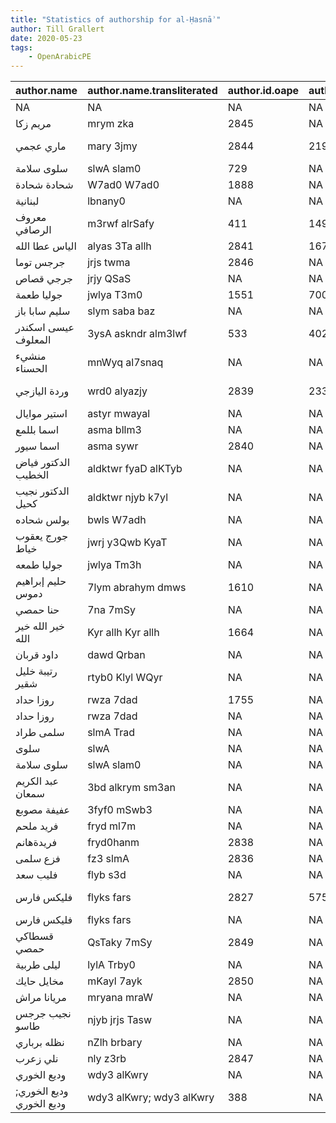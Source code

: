 ```yaml
---
title: "Statistics of authorship for al-Ḥasnāʾ"
author: Till Grallert
date: 2020-05-23
tags:
    - OpenArabicPE
---
```


|       author.name        | author.name.transliterated | author.id.oape | author.id.viaf | author.birth | author.death | word.count | character.count | article.count | publication.title | publication.id.oclc |
|--------------------------|----------------------------|----------------|----------------|--------------|--------------|------------|-----------------|---------------|-------------------|---------------------|
| NA                       | NA                         | NA             | NA             | NA           | NA           |        377 |            3127 |           126 | al-Ḥasnāʾ         |           792756327 |
| مريم زكا                 | mrym zka                   | 2845           | NA             | NA           | NA           |         20 |             299 |             6 | al-Ḥasnāʾ         |           792756327 |
| ماري عجمي                | mary 3jmy                  | 2844           | 219321857      | 1888-05-14   | 1965-12-25   |         23 |             253 |             5 | al-Ḥasnāʾ         |           792756327 |
| سلوى سلامة               | slwA slam0                 | 729            | NA             | NA           | NA           |         22 |             224 |             4 | al-Ḥasnāʾ         |           792756327 |
| شحادة شحادة              | W7ad0 W7ad0                | 1888           | NA             | NA           | NA           |         12 |             187 |             3 | al-Ḥasnāʾ         |           792756327 |
| لبنانية                  | lbnany0                    | NA             | NA             | NA           | NA           |          6 |              94 |             3 | al-Ḥasnāʾ         |           792756327 |
| معروف الرصافي            | m3rwf alrSafy              | 411            | 14924300       | 1875-01-01   | 1945-01-01   |         25 |             189 |             3 | al-Ḥasnāʾ         |           792756327 |
| الياس عطا الله           | alyas 3Ta allh             | 2841           | 167736381      | 1950         | NA           |          7 |              69 |             2 | al-Ḥasnāʾ         |           792756327 |
| جرجس توما                | jrjs twma                  | 2846           | NA             | NA           | NA           |          3 |              84 |             2 | al-Ḥasnāʾ         |           792756327 |
| جرجي قصاص                | jrjy QSaS                  | NA             | NA             | NA           | NA           |         15 |             102 |             2 | al-Ḥasnāʾ         |           792756327 |
| جوليا طعمة               | jwlya T3m0                 | 1551           | 70069360       | 1880         | 1954         |          6 |             113 |             2 | al-Ḥasnāʾ         |           792756327 |
| سليم سابا باز            | slym saba baz              | NA             | NA             | NA           | NA           |         15 |              91 |             2 | al-Ḥasnāʾ         |           792756327 |
| عيسى اسكندر المعلوف      | 3ysA askndr alm3lwf        | 533            | 40250618       | 1869-04-11   | 1956-07-02   |         10 |              82 |             2 | al-Ḥasnāʾ         |           792756327 |
| منشيء الحسناء            | mnWyq al7snaq              | NA             | NA             | NA           | NA           |         35 |             207 |             2 | al-Ḥasnāʾ         |           792756327 |
| وردة اليازجي             | wrd0 alyazjy               | 2839           | 233275351      | 1838-01-20   | 1924         |          5 |              68 |             2 | al-Ḥasnāʾ         |           792756327 |
| استير موايال             | astyr mwayal               | NA             | NA             | NA           | NA           |          7 |              65 |             1 | al-Ḥasnāʾ         |           792756327 |
| اسما بللمع               | asma bllm3                 | NA             | NA             | NA           | NA           |          3 |              27 |             1 | al-Ḥasnāʾ         |           792756327 |
| اسما سيور                | asma sywr                  | 2840           | NA             | NA           | NA           |          1 |              26 |             1 | al-Ḥasnāʾ         |           792756327 |
| الدكتور فياض الخطيب      | aldktwr fyaD alKTyb        | NA             | NA             | NA           | NA           |          8 |              45 |             1 | al-Ḥasnāʾ         |           792756327 |
| الدكتور نجيب كحيل        | aldktwr njyb k7yl          | NA             | NA             | NA           | NA           |          4 |              33 |             1 | al-Ḥasnāʾ         |           792756327 |
| بولس شحاده               | bwls W7adh                 | NA             | NA             | NA           | NA           |          4 |              49 |             1 | al-Ḥasnāʾ         |           792756327 |
| جورج يعقوب خياط          | jwrj y3Qwb KyaT            | NA             | NA             | NA           | NA           |          7 |              40 |             1 | al-Ḥasnāʾ         |           792756327 |
| جوليا طمعه               | jwlya Tm3h                 | NA             | NA             | NA           | NA           |          4 |              35 |             1 | al-Ḥasnāʾ         |           792756327 |
| حليم إبراهيم دموس        | 7lym abrahym dmws          | 1610           | NA             | NA           | NA           |          4 |              32 |             1 | al-Ḥasnāʾ         |           792756327 |
| حنا حمصي                 | 7na 7mSy                   | NA             | NA             | NA           | NA           |          3 |              43 |             1 | al-Ḥasnāʾ         |           792756327 |
| خير الله خير الله        | Kyr allh Kyr allh          | 1664           | NA             | NA           | NA           |          5 |              50 |             1 | al-Ḥasnāʾ         |           792756327 |
| داود قربان               | dawd Qrban                 | NA             | NA             | NA           | NA           |          4 |              78 |             1 | al-Ḥasnāʾ         |           792756327 |
| رتيبة خليل شقير          | rtyb0 Klyl WQyr            | NA             | NA             | NA           | NA           |          7 |              59 |             1 | al-Ḥasnāʾ         |           792756327 |
| روزا حداد                | rwza 7dad                  | 1755           | NA             | NA           | NA           |          4 |              49 |             1 | al-Ḥasnāʾ         |           792756327 |
| روزا حداد                | rwza 7dad                  | NA             | NA             | NA           | NA           |          4 |              49 |             1 | al-Ḥasnāʾ         |           792756327 |
| سلمى طراد                | slmA Trad                  | NA             | NA             | NA           | NA           |         12 |              72 |             1 | al-Ḥasnāʾ         |           792756327 |
| سلوى                     | slwA                       | NA             | NA             | NA           | NA           |          2 |              43 |             1 | al-Ḥasnāʾ         |           792756327 |
| سلوى سلامة               | slwA slam0                 | NA             | NA             | NA           | NA           |          4 |              27 |             1 | al-Ḥasnāʾ         |           792756327 |
| عبد الكريم سمعان         | 3bd alkrym sm3an           | NA             | NA             | NA           | NA           |          6 |              54 |             1 | al-Ḥasnāʾ         |           792756327 |
| عفيفة مصوبع              | 3fyf0 mSwb3                | NA             | NA             | NA           | NA           |          3 |              28 |             1 | al-Ḥasnāʾ         |           792756327 |
| فريد ملحم                | fryd ml7m                  | NA             | NA             | NA           | NA           |          3 |              28 |             1 | al-Ḥasnāʾ         |           792756327 |
| فريدةهانم                | fryd0hanm                  | 2838           | NA             | NA           | NA           |         13 |             113 |             1 | al-Ḥasnāʾ         |           792756327 |
| فزع سلمى                 | fz3 slmA                   | 2836           | NA             | NA           | NA           |          2 |              38 |             1 | al-Ḥasnāʾ         |           792756327 |
| فليب سعد                 | flyb s3d                   | NA             | NA             | NA           | NA           |          3 |              24 |             1 | al-Ḥasnāʾ         |           792756327 |
| فليكس فارس               | flyks fars                 | 2827           | 57546984       | 1882         | 1939-06-27   |          2 |              33 |             1 | al-Ḥasnāʾ         |           792756327 |
| فليكس فارس               | flyks fars                 | NA             | NA             | NA           | NA           |          4 |              24 |             1 | al-Ḥasnāʾ         |           792756327 |
| قسطاكي حمصي              | QsTaky 7mSy                | 2849           | NA             | NA           | NA           |          8 |              53 |             1 | al-Ḥasnāʾ         |           792756327 |
| ليلى طربية               | lylA Trby0                 | NA             | NA             | NA           | NA           |          3 |              41 |             1 | al-Ḥasnāʾ         |           792756327 |
| مخايل حايك               | mKayl 7ayk                 | 2850           | NA             | NA           | NA           |          7 |              67 |             1 | al-Ḥasnāʾ         |           792756327 |
| مريانا مراش              | mryana mraW                | NA             | NA             | NA           | NA           |          4 |              26 |             1 | al-Ḥasnāʾ         |           792756327 |
| نجيب جرجس طاسو           | njyb jrjs Tasw             | NA             | NA             | NA           | NA           |          6 |              45 |             1 | al-Ḥasnāʾ         |           792756327 |
| نظله برباري              | nZlh brbary                | NA             | NA             | NA           | NA           |          3 |              47 |             1 | al-Ḥasnāʾ         |           792756327 |
| نلي زعرب                 | nly z3rb                   | 2847           | NA             | NA           | NA           |          2 |              33 |             1 | al-Ḥasnāʾ         |           792756327 |
| وديع الخوري              | wdy3 alKwry                | NA             | NA             | NA           | NA           |          2 |              10 |             1 | al-Ḥasnāʾ         |           792756327 |
| وديع الخوري; وديع الخوري | wdy3 alKwry; wdy3 alKwry   | 388            | NA             | NA           | NA           |          4 |              42 |             1 | al-Ḥasnāʾ         |           792756327 |